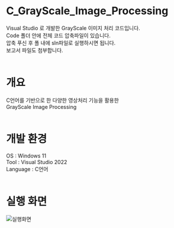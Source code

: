 # C_GrayScale_Image_Processing

Visual Studio 로  개발한 GrayScale 이미지 처리 코드입니다. <br>
Code 폴더 안에 전체 코드 압축파일이 있습니다. <br>
압축 푸신 후 폴 내에 sln파일로 실행하시면 됩니다. <br>
보고서 파일도 첨부합니다. <br><br>


# 개요
C언어를 기반으로 한 다양한 영상처리 기능을 활용한 <br>
GrayScale Image Processing <br><br>

# 개발 환경

OS : Windows 11 <br>
Tool : Visual Studio 2022 <br>
Language : C언어 <br> <br>

# 실행 화면

![실행화면](https://github.com/YuNyuk/C_GrayScale_Image_Processing/assets/142381053/0582a0b3-5d0d-485d-b525-4861d6bd5b0e) <br><br>
